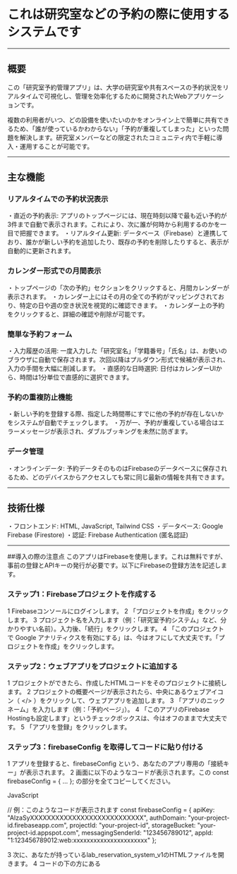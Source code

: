 # これは研究室などの予約の際に使用するシステムです


---


## 概要
この「研究室予約管理アプリ」は、大学の研究室や共有スペースの予約状況をリアルタイムで可視化し、管理を効率化するために開発されたWebアプリケーションです。

複数の利用者がいつ、どの設備を使いたいのかをオンライン上で簡単に共有できるため、「誰が使っているかわからない」「予約が重複してしまった」といった問題を解決します。研究室メンバーなどの限定されたコミュニティ内で手軽に導入・運用することが可能です。

---

## 主な機能
### リアルタイムでの予約状況表示
・直近の予約表示: アプリのトップページには、現在時刻以降で最も近い予約が3件まで自動で表示されます。これにより、次に誰が何時から利用するのかを一目で把握できます。
・リアルタイム更新: データベース（Firebase）と連携しており、誰かが新しい予約を追加したり、既存の予約を削除したりすると、表示が自動的に更新されます。

### カレンダー形式での月間表示
・トップページの「次の予約」セクションをクリックすると、月間カレンダーが表示されます。
・カレンダー上にはその月の全ての予約がマッピングされており、特定の日や週の空き状況を視覚的に確認できます。
・カレンダー上の予約をクリックすると、詳細の確認や削除が可能です。

### 簡単な予約フォーム
・入力履歴の活用: 一度入力した「研究室名」「学籍番号」「氏名」は、お使いのブラウザに自動で保存されます。次回以降はプルダウン形式で候補が表示され、入力の手間を大幅に削減します。
・直感的な日時選択: 日付はカレンダーUIから、時間は1分単位で直感的に選択できます。

### 予約の重複防止機能
・新しい予約を登録する際、指定した時間帯にすでに他の予約が存在しないかをシステムが自動でチェックします。
・万が一、予約が重複している場合はエラーメッセージが表示され、ダブルブッキングを未然に防ぎます。

### データ管理
・オンラインデータ: 予約データそのものはFirebaseのデータベースに保存されるため、どのデバイスからアクセスしても常に同じ最新の情報を共有できます。

---

## 技術仕様
・フロントエンド: HTML, JavaScript, Tailwind CSS
・データベース: Google Firebase (Firestore)
・認証: Firebase Authentication (匿名認証)

---

##導入の際の注意点
このアプリはFirebaseを使用します。これは無料ですが、事前の登録とAPIキーの発行が必要です。以下にFirebaseの登録方法を記述します。

### ステップ1：Firebaseプロジェクトを作成する
1 Firebaseコンソールにログインします。
2 「プロジェクトを作成」をクリックします。
3 プロジェクト名を入力します（例：「研究室予約システム」など、分かりやすい名前）。入力後、「続行」をクリックします。
4 「このプロジェクトで Google アナリティクスを有効にする」は、今はオフにして大丈夫です。「プロジェクトを作成」をクリックします。

### ステップ2：ウェブアプリをプロジェクトに追加する
1 プロジェクトができたら、作成したHTMLコードをそのプロジェクトに接続します。
2 プロジェクトの概要ページが表示されたら、中央にあるウェブアイコン（ </> ）をクリックして、ウェブアプリを追加します。
3 「アプリのニックネーム」を入力します（例：「予約ページ」）。
4 「このアプリのFirebase Hostingも設定します」というチェックボックスは、今はオフのままで大丈夫です。
5 「アプリを登録」をクリックします。

### ステップ3：firebaseConfig を取得してコードに貼り付ける
1 アプリを登録すると、firebaseConfig という、あなたのアプリ専用の「接続キー」が表示されます。
2 画面に以下のようなコードが表示されます。この const firebaseConfig = { ... }; の部分を全てコピーしてください。

JavaScript

// 例：このようなコードが表示されます
const firebaseConfig = {
  apiKey: "AIzaSyXXXXXXXXXXXXXXXXXXXXXXXXXXX",
  authDomain: "your-project-id.firebaseapp.com",
  projectId: "your-project-id",
  storageBucket: "your-project-id.appspot.com",
  messagingSenderId: "123456789012",
  appId: "1:123456789012:web:xxxxxxxxxxxxxxxxxxxxxx"
};


3 次に、あなたが持っているlab_reservation_system_v1のHTMLファイルを開きます。
4 コードの下の方にある <script type="module"> タグ内を探し、以下の行を見つけます。

JavaScript

const firebaseConfig = typeof __firebase_config !== 'undefined' ? JSON.parse(__firebase_config) : { apiKey: "YOUR_API_KEY", authDomain: "YOUR_AUTH_DOMAIN", projectId: "YOUR_PROJECT_ID" };
この行の { apiKey: "YOUR_API_KEY", ... } の部分を、先ほどコピーしたあなた自身の firebaseConfig の {...} の中身に置き換えます。

修正後の例：

JavaScript

const firebaseConfig = typeof __firebase_config !== 'undefined' ? JSON.parse(__firebase_config) : {
  apiKey: "AIzaSyXXXXXXXXXXXXXXXXXXXXXXXXXXX",
  authDomain: "your-project-id.firebaseapp.com",
  projectId: "your-project-id",
  storageBucket: "your-project-id.appspot.com",
  messagingSenderId: "123456789012",
  appId: "1:123456789012:web:xxxxxxxxxxxxxxxxxxxxxx"
};

5 これで、あなたのHTMLファイルがFirebaseプロジェクトと通信できるようになります。

### ステップ4：Firestoreデータベースを有効にする
1 予約データを保存するためのデータベースを準備します。
2 Firebaseコンソールの左側のメニューから「ビルド」>「Firestore Database」を選択します。
3 「データベースの作成」ボタンをクリックします。
4 「テストモードで開始」を選択し、「次へ」をクリックします。
5 テストモードにすると、誰でもデータベースの読み書きができてしまいます。まずは動作確認のためにこの設定にしますが、本格的に運用する際はセキュリティルールを見直すことをお勧めします。
6 ロケーションを選択します。asia-northeast1 (東京) など、近い場所を選ぶと良いでしょう。
7 「有効にする」をクリックします。データベースが作成されます。

### ステップ5：匿名認証を有効にする
1 このアプリは、ユーザーがログインしなくても使えるように「匿名認証」という仕組みを使っています。これを有効にする必要があります。
2 Firebaseコンソールの左側のメニューから「ビルド」>「Authentication」を選択します。
3 「始める」ボタンをクリックします。
4 「Sign-in method」タブをクリックします。
5 プロバイダのリストから「匿名」をクリックします。
6 「有効にする」のスイッチをオンにして、「保存」をクリックします。
